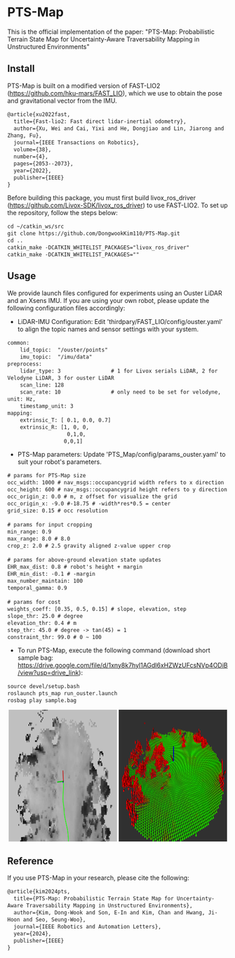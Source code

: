 # PTS-Map
This is the official implementation of the paper:
"PTS-Map: Probabilistic Terrain State Map for Uncertainty-Aware Traversability Mapping in Unstructured Environments"


## Install
PTS-Map is built on a modified version of FAST-LIO2 (https://github.com/hku-mars/FAST_LIO), which we use to obtain the pose and gravitational vector from the IMU.
```
@article{xu2022fast,
  title={Fast-lio2: Fast direct lidar-inertial odometry},
  author={Xu, Wei and Cai, Yixi and He, Dongjiao and Lin, Jiarong and Zhang, Fu},
  journal={IEEE Transactions on Robotics},
  volume={38},
  number={4},
  pages={2053--2073},
  year={2022},
  publisher={IEEE}
}
```
Before building this package, you must first build livox_ros_driver (https://github.com/Livox-SDK/livox_ros_driver) to use FAST-LIO2.
To set up the repository, follow the steps below:

```
cd ~/catkin_ws/src
git clone https://github.com/DongwookKim110/PTS-Map.git
cd ..
catkin_make -DCATKIN_WHITELIST_PACKAGES="livox_ros_driver"
catkin_make -DCATKIN_WHITELIST_PACKAGES=""
```

## Usage
We provide launch files configured for experiments using an Ouster LiDAR and an Xsens IMU.
If you are using your own robot, please update the following configuration files accordingly:
- LiDAR-IMU Configuration: Edit 'thirdpary/FAST_LIO/config/ouster.yaml' to align the topic names and sensor settings with your system.
```
common:
    lid_topic:  "/ouster/points"
    imu_topic:  "/imu/data"
preprocess:
    lidar_type: 3                # 1 for Livox serials LiDAR, 2 for Velodyne LiDAR, 3 for ouster LiDAR
    scan_line: 128
    scan_rate: 10                # only need to be set for velodyne, unit: Hz,
    timestamp_unit: 3  
mapping:
    extrinsic_T: [ 0.1, 0.0, 0.7] 
    extrinsic_R: [1, 0, 0,
                   0,1,0,
                  0,0,1]
```

- PTS-Map parameters: Update 'PTS_Map/config/params_ouster.yaml' to suit your robot's parameters.
```
# params for PTS-Map size
occ_width: 1000 # nav_msgs::occupancygrid width refers to x direction 
occ_height: 600 # nav_msgs::occupancygrid height refers to y direction
occ_origin_z: 0.0 # m, z offset for visualize the grid
occ_origin_x: -9.0 #-18.75 # -width*res*0.5 = center
grid_size: 0.15 # occ resolution

# params for input cropping
min_range: 0.9
max_range: 8.0 # 8.0
crop_z: 2.0 # 2.5 gravity aligned z-value upper crop

# params for above-ground elevation state updates
EHR_max_dist: 0.8 # robot's height + margin
EHR_min_dist: -0.1 # -margin
max_number_maintain: 100
temporal_gamma: 0.9

# params for cost
weights_coeff: [0.35, 0.5, 0.15] # slope, elevation, step
slope_thr: 25.0 # degree
elevation_thr: 0.4 # m
step_thr: 45.0 # degree -> tan(45) = 1
constraint_thr: 99.0 # 0 ~ 100
```

- To run PTS-Map, execute the following command (download short sample bag: https://drive.google.com/file/d/1xny8k7hyl1AGdl6xHZWzUFcsNVp4ODiB/view?usp=drive_link):
```
source devel/setup.bash
roslaunch pts_map run_ouster.launch
rosbag play sample.bag
```
<p align="center">
  <img src="PTS_Map/image/traversability_map.png" width="49%" height="300px"/>
  <img src="PTS_Map/image/normals.png" width="49%" height="300px"/>
</p>

## Reference
If you use PTS-Map in your research, please cite the following:
```
@article{kim2024pts,
  title={PTS-Map: Probabilistic Terrain State Map for Uncertainty-Aware Traversability Mapping in Unstructured Environments},
  author={Kim, Dong-Wook and Son, E-In and Kim, Chan and Hwang, Ji-Hoon and Seo, Seung-Woo},
  journal={IEEE Robotics and Automation Letters},
  year={2024},
  publisher={IEEE}
}
```
